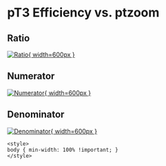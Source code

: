 # pT3 Efficiency vs. ptzoom

## Ratio

[![Ratio](../mtv/var/pT3_eff_ptzoom.png){ width=600px }](../mtv/var/pT3_eff_ptzoom.pdf)

## Numerator

[![Numerator](../mtv/num/pT3_eff_ptzoom_num.png){ width=600px }](../mtv/num/pT3_eff_ptzoom_num.pdf)

## Denominator

[![Denominator](../mtv/den/pT3_eff_ptzoom_den.png){ width=600px }](../mtv/den/pT3_eff_ptzoom_den.pdf)


``` {=html}
<style>
body { min-width: 100% !important; }
</style>
```
